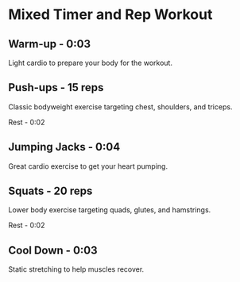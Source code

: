 # Mixed Timer and Rep Workout

## Warm-up - 0:03
Light cardio to prepare your body for the workout.

## Push-ups - 15 reps
Classic bodyweight exercise targeting chest, shoulders, and triceps.

Rest - 0:02

## Jumping Jacks - 0:04
Great cardio exercise to get your heart pumping.

## Squats - 20 reps
Lower body exercise targeting quads, glutes, and hamstrings.

Rest - 0:02

## Cool Down - 0:03
Static stretching to help muscles recover.